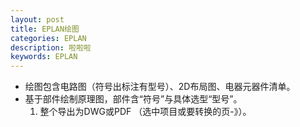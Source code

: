 ```yaml
---
layout: post
title: EPLAN绘图
categories: EPLAN
description: 啦啦啦
keywords: EPLAN
---
```


- 绘图包含电路图（符号出标注有型号）、2D布局图、电器元器件清单。
- 基于部件绘制原理图，部件含“符号”与具体选型“型号”。
  1. 整个导出为DWG或PDF （选中项目或要转换的页-》）。
